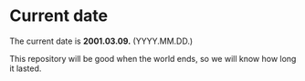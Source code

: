 # Current date

The current date is **2001.03.09.** (YYYY.MM.DD.)

This repository will be good when the world ends, so we will know how long it lasted.